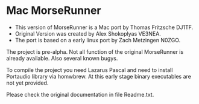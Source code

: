 # Mac MorseRunner

* This version of MorseRunner is a Mac port by Thomas Fritzsche DJ1TF.
* Original Version was created by Alex Shokoplyas VE3NEA.
* The port is based on a early linux port by Zach Metzingen N0ZGO. 

The project is pre-alpha. Not all function of the original MorseRunner is already available.
Also several known bugys.

To compile the project you need Lazarus Pascal and need to install Portaudio library via homwbrew.
At this early stage binary executables are not yet provided.

Please check the original documentation in file Readme.txt. 
